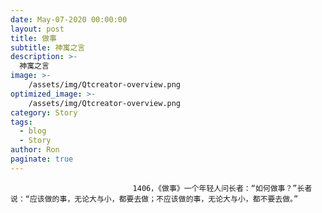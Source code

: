 ```yaml
---
date: May-07-2020 00:00:00
layout: post
title: 做事
subtitle: 神寓之言
description: >-
  神寓之言
image: >-
    /assets/img/Qtcreator-overview.png
optimized_image: >-
    /assets/img/Qtcreator-overview.png
category: Story
tags:
  - blog
  - Story
author: Ron
paginate: true
---
```


							　　1406，《做事》一个年轻人问长者：“如何做事？”长者说：“应该做的事，无论大与小，都要去做；不应该做的事，无论大与小，都不要去做。”
							
							
						